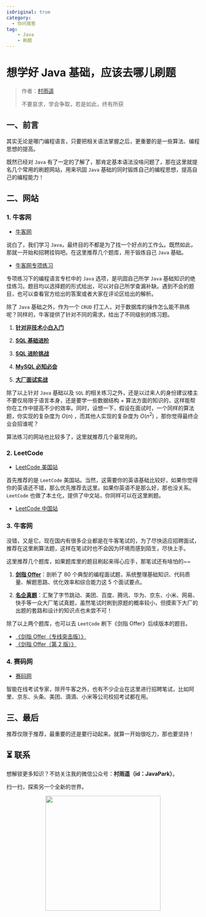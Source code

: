 ```yaml
---
isOriginal: true
category:
  - 你问我答
tag:
    - Java
    - 刷题
---
```


# 想学好 Java 基础，应该去哪儿刷题

> 作者：[村雨遥](https://github.com/cunyu1943)
> 
> 不要哀求，学会争取，若是如此，终有所获
> 
<!-- > 原文：https://mp.weixin.qq.com/s/qTeoAnqay1i8Fz1tdkKFmg -->


## 一、前言

其实无论是哪门编程语言，只要把相关语法掌握之后，更重要的是一些算法、编程思想的提高。

既然已经对 `Java` 有了一定的了解了，那肯定基本语法没啥问题了，那在这里就提名几个常用的刷题网站，用来巩固 `Java` 基础的同时锻炼自己的编程思想，提高自己的编程能力！

## 二、网站

### 1. 牛客网

-   [牛客网](https://www.nowcoder.com/)

说白了，我们学习 `Java`，最终目的不都是为了找一个好点的工作么。既然如此，那就一开始和招聘挂钩吧。在这里推荐几个题库，用于锻炼自己 `Java` 基础。

-   [牛客网专项练习](https://www.nowcoder.com/exam/intelligent?questionJobId=10&tagId=21003)

专项练习下的编程语言专栏中的 `Java` 选项，是巩固自己所学 `Java` 基础知识的绝佳练习。题目均以选择题的形式给出，可以对自己所学查漏补缺。遇到不会的题目，也可以查看官方给出的答案或者大家在评论区给出的解析。

除了 `Java` 基础之外，作为一个 `CRUD` 打工人，对于数据库的操作怎么能不熟练呢？同样的，牛客提供了针对不同的需求，给出了不同级别的练习题。

1.  [**针对非技术小白入门**](https://www.nowcoder.com/exam/oj?page=1&tab=SQL%E7%AF%87&topicId=199)

2.   [**SQL 基础进阶**](https://www.nowcoder.com/exam/oj?page=1&tab=SQL%E7%AF%87&topicId=341)

3.   [**SQL 进阶挑战**](https://www.nowcoder.com/exam/oj?page=1&tab=SQL%E7%AF%87&topicId=240)

4.   [**MySQL 必知必会**](https://www.nowcoder.com/exam/oj?page=1&tab=SQL%E7%AF%87&topicId=298)

5.   [**大厂面试实战**](https://www.nowcoder.com/exam/oj?page=1&tab=SQL%E7%AF%87&topicId=268)

除了以上针对 `Java` 基础以及 `SQL` 的相关练习之外，还是以过来人的身份建议楼主不要仅局限于语言本身，还是要学一些数据结构 + 算法方面的知识的，这样能帮你在工作中提高不少的效率。同时，设想一下，假设在面试时，一个同样的算法题，你实现的复杂度为 $O(n)$ ，而其他人实现的复杂度为 $O(n^2)$ ，那你觉得最终企业会招谁呢？

算法练习的网站也比较多了，这里就推荐几个最常用的。

### 2. LeetCode

-   [LeetCode 美国站](https://leetcode.cn/?utm_source=LCUS&utm_medium=ip_redirect&utm_campaign=transfer2china)

首先推荐的是 `LeetCode` 美国站。当然，这需要你的英语基础比较好，如果你觉得你的英语还不错，那么优先推荐去这里。如果你英语不是那么好，那也没关系。`LeetCode` 也做了本土化，提供了中文站，你同样可以在这里刷题。

-   [LeetCode 中国站](https://leetcode.cn/)

### 3. 牛客网

没错，又是它。现在国内有很多企业都是在牛客笔试的，为了尽快适应招聘面试，推荐在这里刷算法题，这样在笔试时也不会因为环境而感到陌生，尽快上手。

这里推荐几个题库，如果题库里的题目刷起来得心应手，那笔试还有啥怕的~~

1.  [**剑指 Offer**](https://www.nowcoder.com/exam/oj/ta?tpId=13)：剖析了 80 个典型的编程面试题，系统整理基础知识、代码质量、解题思路、优化效率和综合能力这 5 个面试要点。

2.   [**名企真题**](https://www.nowcoder.com/exam/oj?page=1&tab=%E5%90%8D%E4%BC%81%E7%9C%9F%E9%A2%98&topicId=182)：汇聚了字节跳动、美团、百度、腾讯、华为、京东、小米、网易、快手等一众大厂笔试真题，虽然笔试时刷到原题的概率较小，但摸索下大厂的出题的套路和设计的知识点也未尝不可！

除了以上两个题库，也可以去 `LeetCode` 刷下《剑指 Offer》后续版本的题目。

-   [《剑指 Offer（专线突击版）》](https://leetcode.cn/problemset/all/?page=1&listId=e8X3pBZi)
-   [《剑指 Offer（第 2 版）》](https://leetcode.cn/problemset/all/?page=1&listId=xb9nqhhg)

### 4. 赛码网

-   [赛码网](https://www.acmcoder.com/#/home)

智能在线考试专家，除开牛客之外，也有不少企业在这里进行招聘笔试，比如阿里、京东、头条、美团、滴滴、小米等公司校招考试都在用。

## 三、最后

推荐仅限于推荐，最重要的还是要行动起来。就算一开始很吃力，那也要坚持！

## ⏳ 联系

想解锁更多知识？不妨关注我的微信公众号：**村雨遥（id：JavaPark）**。

扫一扫，探索另一个全新的世界。

<center>
<img src="/contact/contact.png" width="300">
</center>